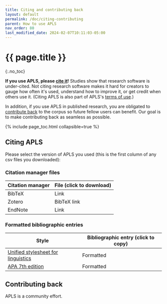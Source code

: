 ```yaml
---
title: Citing and contributing back
layout: default
permalink: /doc/citing-contributing
parent: How to use APLS
nav_order: 80
last_modified_date: 2024-02-07T10:11:03-05:00
---
```


# {{ page.title }}
{:.no_toc}

**If you use APLS, please [cite it](#citing-apls)!**
Studies show that research software is under-cited. 
Not citing research software makes it hard for creators to gauge how often it's used, understand how to improve it, or get credit when others use it.
(Citing APLS is also part of APLS's [terms of use](terms#citation).)

In addition, if you use APLS in published research, you are obligated <!-- wording --> to [contribute back](#contributing-back) to the corpus so future fellow users can benefit.
Our goal is to make contributing back as seamless as possible.

{% include page_toc.html collapsible=true %}

## Citing APLS

Please select the version of APLS you used (this is the first column of any csv files you downloaded):

<!-- Version dropdown selector -->

### Citation manager files

| Citation manager | File (click to download) |
|------------------|--------------------------|
| BibTeX           | Link                     |
| Zotero           | BibTeX link              |
| EndNote          | Link                     |

### Formatted bibliographic entries

| Style | Bibliographic entry (click to copy) |
|-------|--------------------------|
| [Unified stylesheet for linguistics](https://www.linguisticsociety.org/sites/default/files/style-sheet_0.pdf) | Formatted |
| [APA 7th edition](https://owl.purdue.edu/owl/research_and_citation/apa_style/apa_style_introduction.html) | Formatted |

## Contributing back

APLS is a community effort.

